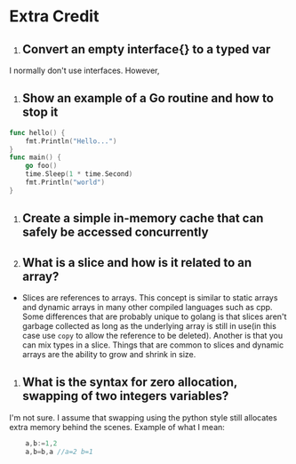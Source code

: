 # Extra Credit

1. ## Convert an empty interface{} to a typed var

I normally don't use interfaces. However,

1. ## Show an example of a Go routine and how to stop it

```go
func hello() {  
    fmt.Println("Hello...")
}
func main() {  
    go foo()
    time.Sleep(1 * time.Second)
    fmt.Println("world")
}
```

1. ## Create a simple in-memory cache that can safely be accessed concurrently

1. ## What is a slice and how is it related to an array?

- Slices are references to arrays. This concept is similar to static arrays and dynamic arrays in many other compiled languages such as cpp. Some differences that are probably unique to golang is that slices aren't garbage collected as long as the underlying array is still in use(in this case use `copy` to allow the reference to be deleted). Another is that you can mix types in a slice. Things that are common to slices and dynamic arrays are the ability to grow and shrink in size.

1. ## What is the syntax for zero allocation, swapping of two integers variables?

I'm not sure. I assume that swapping using the python style still allocates extra memory behind the scenes. Example of what I mean:

```go
    a,b:=1,2
    a,b=b,a //a=2 b=1
```
